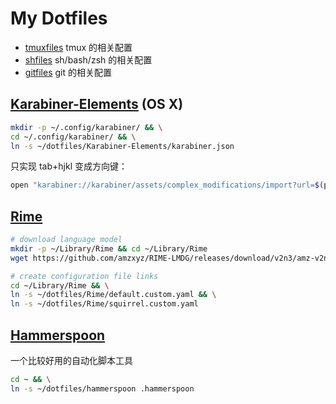 # My Dotfiles

* [tmuxfiles](./tmuxfiles) tmux 的相关配置
* [shfiles](./shfiles) sh/bash/zsh 的相关配置
* [gitfiles](./gitfiles) git 的相关配置

## [Karabiner-Elements](https://github.com/tekezo/Karabiner-Elements) (OS X)

```bash
mkdir -p ~/.config/karabiner/ && \
cd ~/.config/karabiner/ && \
ln -s ~/dotfiles/Karabiner-Elements/karabiner.json
```

只实现 tab+hjkl 变成方向键：

```bash
open "karabiner://karabiner/assets/complex_modifications/import?url=$(python -c "import urllib; print urllib.quote(u'file://$HOME/dotfiles/Karabiner-Elements/tab_rule.json', safe='~()*\!.\'')")"
```

## [Rime](http://rime.im/)

```bash
# download language model
mkdir -p ~/Library/Rime && cd ~/Library/Rime
wget https://github.com/amzxyz/RIME-LMDG/releases/download/v2n3/amz-v2n3m1-zh-hans.gram

# create configuration file links
cd ~/Library/Rime && \
ln -s ~/dotfiles/Rime/default.custom.yaml && \
ln -s ~/dotfiles/Rime/squirrel.custom.yaml
```

## [Hammerspoon](http://www.hammerspoon.org/)

一个比较好用的自动化脚本工具

```bash
cd ~ && \
ln -s ~/dotfiles/hammerspoon .hammerspoon
```
